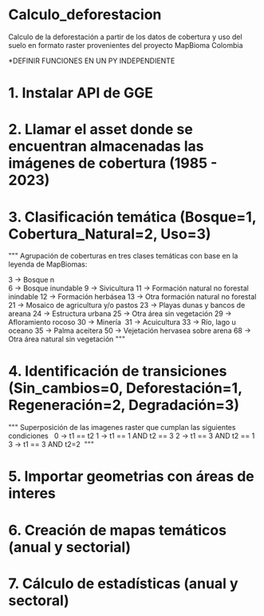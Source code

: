 # Calculo_deforestacion
Calculo de la deforestación a partir de los datos de cobertura y uso del suelo en formato raster provenientes del proyecto MapBioma Colombia

*DEFINIR FUNCIONES EN UN PY INDEPENDIENTE

# 1. Instalar API de GGE
# 2. Llamar el asset donde se encuentran almacenadas las imágenes de cobertura (1985 - 2023)
# 3. Clasificación temática (Bosque=1, Cobertura_Natural=2, Uso=3)
"""
Agrupación de coberturas en tres clases temáticas con base en la leyenda de MapBiomas:

3 -> Bosque n\
6 -> Bosque inundable
9 -> Sivicultura
11 -> Formación natural no forestal inindable
12 -> Formación herbásea
13 ->  Otra formación natural no forestal
21 -> Mosaico de agricultura y/o pastos
23 -> Playas dunas y bancos de areana
24 -> Estructura urbana
25 -> Otra área sin vegetación
29 -> Afloramiento rocoso
30 -> Minería 
31 -> Acuicultura
33 -> Río, lago u oceano
35 -> Palma aceitera
50 -> Vejetación hervasea sobre arena
68 -> Otra área natural sin vegetación
"""
# 4. Identificación de transiciones (Sin_cambios=0, Deforestación=1, Regeneración=2, Degradación=3)
"""
Superposición de las imagenes raster que cumplan las siguientes condiciones
  0 -> t1 == t2
  1 -> t1 == 1 AND t2 == 3
  2 -> t1 == 3 AND t2 == 1
  3 -> t1 == 3 AND t2=2 
"""
# 5. Importar geometrias con áreas de interes
# 6. Creación de mapas temáticos (anual y sectorial)
# 7. Cálculo de estadísticas (anual y sectoral)

